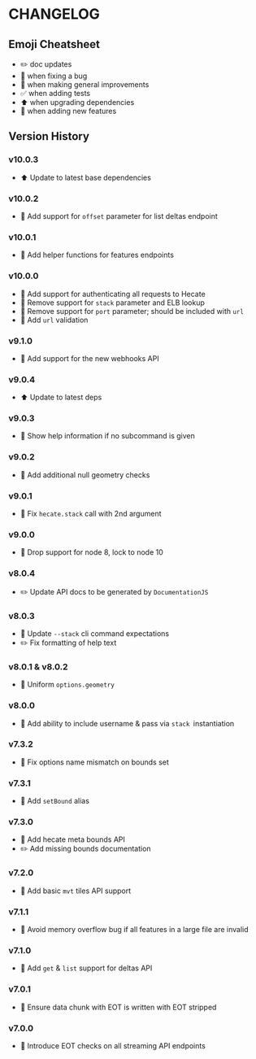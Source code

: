 # CHANGELOG

## Emoji Cheatsheet
- :pencil2: doc updates
- :bug: when fixing a bug
- :rocket: when making general improvements
- :white_check_mark: when adding tests
- :arrow_up: when upgrading dependencies
- :tada: when adding new features

## Version History

### v10.0.3

- :arrow_up: Update to latest base dependencies

### v10.0.2

- :rocket: Add support for `offset` parameter for list deltas endpoint

### v10.0.1

- :rocket: Add helper functions for features endpoints

### v10.0.0

- :tada: Add support for authenticating all requests to Hecate
- :rocket: Remove support for `stack` parameter and ELB lookup
- :rocket: Remove support for `port` parameter; should be included with `url`
- :rocket: Add `url` validation

### v9.1.0

- :tada: Add support for the new webhooks API

### v9.0.4

- :arrow_up: Update to latest deps

### v9.0.3

- :bug: Show help information if no subcommand is given

### v9.0.2

- :rocket: Add additional null geometry checks

### v9.0.1

- :bug: Fix `hecate.stack` call with 2nd argument

### v9.0.0

- :rocket: Drop support for node 8, lock to node 10

### v8.0.4

- :pencil2: Update API docs to be generated by `DocumentationJS`

### v8.0.3

- :bug: Update `--stack` cli command expectations
- :pencil2: Fix formatting of help text

### v8.0.1 & v8.0.2

- :rocket: Uniform `options.geometry`

### v8.0.0

- :rocket: Add ability to include username & pass via `stack `instantiation

### v7.3.2

- :bug: Fix options name mismatch on bounds set

### v7.3.1

- :rocket: Add `setBound` alias

### v7.3.0

- :tada: Add hecate meta bounds API
- :pencil2: Add missing bounds documentation

### v7.2.0

- :tada: Add basic `mvt` tiles API support

### v7.1.1

- :bug: Avoid memory overflow bug if all features in a large file are invalid

### v7.1.0

- :tada: Add `get` & `list` support for deltas API

### v7.0.1

- :bug: Ensure data chunk with EOT is written with EOT stripped

### v7.0.0

- :tada: Introduce EOT checks on all streaming API endpoints
